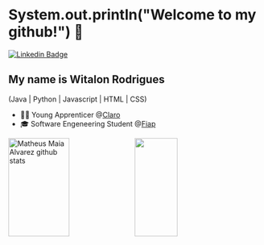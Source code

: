 
<h1>System.out.println("Welcome to my github!") 👋</h1>

[![Linkedin Badge](https://img.shields.io/badge/-LinkedIn-6633cc?style=flat-square&logo=Linkedin&logoColor=white&link=https://www.linkedin.com/in/witalon)](https://www.linkedin.com/in/witalon)


## My name is Witalon Rodrigues
(Java | Python | Javascript | HTML | CSS)
- 👩‍💻 Young Apprenticer @[Claro](https://www.claro.com.br/)
- 🎓 Software Engeneering Student @[Fiap](https://www.fiap.com.br/graduacao/bacharelado/engenharia-de-software/)

<div align="left">   
  <img width="49%" height="195px" src="https://github-readme-stats.vercel.app/api?username=JulioDev01&show_icons=true&count_private=true&hide_border=true&title_color=00bfbf&icon_color=00bfbf&text_color=c9d1d9&bg_color=0d1117" alt="Matheus Maia Alvarez github stats" /> 
  <img width="41%" height="195px" src="https://github-readme-stats.vercel.app/api/top-langs/?username=JulioDev01&layout=compact&hide_border=true&title_color=00bfbf&text_color=00bfbf&bg_color=0d1117" />
</div>
